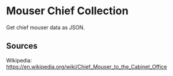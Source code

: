 # Mouser Chief Collection

Get chief mouser data as JSON.

## Sources
WIkipedia: https://en.wikipedia.org/wiki/Chief_Mouser_to_the_Cabinet_Office